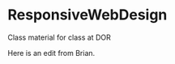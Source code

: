 ResponsiveWebDesign
===================

Class material for class at DOR

Here is an edit from Brian.
